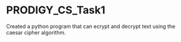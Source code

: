 # PRODIGY_CS_Task1
Created a python program that can ecrypt and decrypt text using the caesar cipher algorithm.
